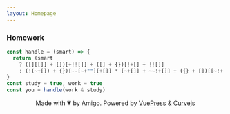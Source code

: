 ```yaml
---
layout: Homepage
---
```


### Homework
```JavaScript
const handle = (smart) => {
  return (smart
    ? ([][[]] + [])[+!![]] + ([] + {})[!+[] + !![]]
    : (!(~+[]) + {})[--[~+""][+[]] * [~+[]] + ~~!+[]] + ({} + [])[[~!+[]] * ~+[]])
}
const study = true, work = true
const you = handle(work & study)
```
<p style='text-align:center;'>Made with 💗 by Amigo. Powered by <a href='https://vuepress.vuejs.org'>VuePress</a> & <a href='https://alloyteam.github.io/curvejs/'>Curvejs</a></p> 


